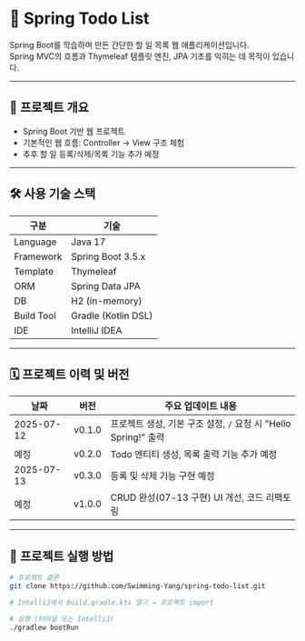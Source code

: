 # 📝 Spring Todo List

Spring Boot를 학습하며 만든 간단한 할 일 목록 웹 애플리케이션입니다.  
Spring MVC의 흐름과 Thymeleaf 템플릿 엔진, JPA 기초를 익히는 데 목적이 있습니다.

---

## 🚀 프로젝트 개요

- Spring Boot 기반 웹 프로젝트
- 기본적인 웹 흐름: Controller → View 구조 체험
- 추후 할 일 등록/삭제/목록 기능 추가 예정

---

## 🛠 사용 기술 스택

| 구분        | 기술                       |
|-------------|----------------------------|
| Language    | Java 17                    |
| Framework   | Spring Boot 3.5.x          |
| Template    | Thymeleaf                  |
| ORM         | Spring Data JPA            |
| DB          | H2 (in-memory)             |
| Build Tool  | Gradle (Kotlin DSL)        |
| IDE         | IntelliJ IDEA              |

---

## 🗓 프로젝트 이력 및 버전

| 날짜         | 버전     | 주요 업데이트 내용                                            |
|--------------|----------|---------------------------------------------------------------|
| 2025-07-12   | v0.1.0   | 프로젝트 생성, 기본 구조 설정, `/` 요청 시 "Hello Spring!" 출력 |
| 예정          | v0.2.0   | Todo 엔티티 생성, 목록 출력 기능 추가 예정                     |
| 2025-07-13   | v0.3.0   | 등록 및 삭제 기능 구현 예정                                  |
| 예정          | v1.0.0   | CRUD 완성(07-13 구현) UI 개선, 코드 리팩토링                            |
---

## 📂 프로젝트 실행 방법

```bash
# 프로젝트 클론
git clone https://github.com/Swimming-Yang/spring-todo-list.git

# IntelliJ에서 build.gradle.kts 열기 → 프로젝트 import

# 실행 (터미널 또는 IntelliJ)
./gradlew bootRun
